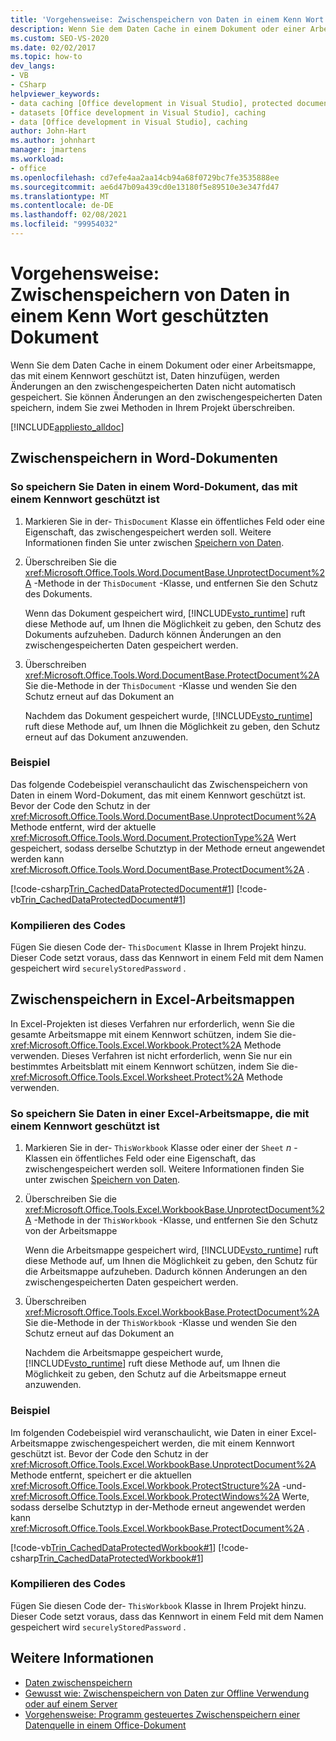 ```yaml
---
title: 'Vorgehensweise: Zwischenspeichern von Daten in einem Kenn Wort geschützten Dokument'
description: Wenn Sie dem Daten Cache in einem Dokument oder einer Arbeitsmappe, die mit einem Kennwort geschützt ist, Daten hinzufügen, können Sie Änderungen an den zwischengespeicherten Daten speichern, indem Sie zwei Methoden in Ihrem Projekt überschreiben.
ms.custom: SEO-VS-2020
ms.date: 02/02/2017
ms.topic: how-to
dev_langs:
- VB
- CSharp
helpviewer_keywords:
- data caching [Office development in Visual Studio], protected documents
- datasets [Office development in Visual Studio], caching
- data [Office development in Visual Studio], caching
author: John-Hart
ms.author: johnhart
manager: jmartens
ms.workload:
- office
ms.openlocfilehash: cd7efe4aa2aa14cb94a68f0729bc7fe3535888ee
ms.sourcegitcommit: ae6d47b09a439cd0e13180f5e89510e3e347fd47
ms.translationtype: MT
ms.contentlocale: de-DE
ms.lasthandoff: 02/08/2021
ms.locfileid: "99954032"
---
```

# <a name="how-to-cache-data-in-a-password-protected-document"></a>Vorgehensweise: Zwischenspeichern von Daten in einem Kenn Wort geschützten Dokument
  Wenn Sie dem Daten Cache in einem Dokument oder einer Arbeitsmappe, das mit einem Kennwort geschützt ist, Daten hinzufügen, werden Änderungen an den zwischengespeicherten Daten nicht automatisch gespeichert. Sie können Änderungen an den zwischengespeicherten Daten speichern, indem Sie zwei Methoden in Ihrem Projekt überschreiben.

 [!INCLUDE[appliesto_alldoc](../vsto/includes/appliesto-alldoc-md.md)]

## <a name="caching-in-word-documents"></a>Zwischenspeichern in Word-Dokumenten

### <a name="to-cache-data-in-a-word-document-that-is-protected-with-a-password"></a>So speichern Sie Daten in einem Word-Dokument, das mit einem Kennwort geschützt ist

1. Markieren Sie in der- `ThisDocument` Klasse ein öffentliches Feld oder eine Eigenschaft, das zwischengespeichert werden soll. Weitere Informationen finden Sie unter zwischen [Speichern von Daten](../vsto/caching-data.md).

2. Überschreiben Sie die <xref:Microsoft.Office.Tools.Word.DocumentBase.UnprotectDocument%2A> -Methode in der `ThisDocument` -Klasse, und entfernen Sie den Schutz des Dokuments.

     Wenn das Dokument gespeichert wird, [!INCLUDE[vsto_runtime](../vsto/includes/vsto-runtime-md.md)] ruft diese Methode auf, um Ihnen die Möglichkeit zu geben, den Schutz des Dokuments aufzuheben. Dadurch können Änderungen an den zwischengespeicherten Daten gespeichert werden.

3. Überschreiben <xref:Microsoft.Office.Tools.Word.DocumentBase.ProtectDocument%2A> Sie die-Methode in der `ThisDocument` -Klasse und wenden Sie den Schutz erneut auf das Dokument an

     Nachdem das Dokument gespeichert wurde, [!INCLUDE[vsto_runtime](../vsto/includes/vsto-runtime-md.md)] ruft diese Methode auf, um Ihnen die Möglichkeit zu geben, den Schutz erneut auf das Dokument anzuwenden.

### <a name="example"></a>Beispiel
 Das folgende Codebeispiel veranschaulicht das Zwischenspeichern von Daten in einem Word-Dokument, das mit einem Kennwort geschützt ist. Bevor der Code den Schutz in der <xref:Microsoft.Office.Tools.Word.DocumentBase.UnprotectDocument%2A> Methode entfernt, wird der aktuelle <xref:Microsoft.Office.Tools.Word.Document.ProtectionType%2A> Wert gespeichert, sodass derselbe Schutztyp in der Methode erneut angewendet werden kann <xref:Microsoft.Office.Tools.Word.DocumentBase.ProtectDocument%2A> .

 [!code-csharp[Trin_CachedDataProtectedDocument#1](../vsto/codesnippet/CSharp/Trin_CachedDataProtectedDocument/ThisDocument.cs#1)]
 [!code-vb[Trin_CachedDataProtectedDocument#1](../vsto/codesnippet/VisualBasic/Trin_CachedDataProtectedDocument/ThisDocument.vb#1)]

### <a name="compile-the-code"></a>Kompilieren des Codes
 Fügen Sie diesen Code der- `ThisDocument` Klasse in Ihrem Projekt hinzu. Dieser Code setzt voraus, dass das Kennwort in einem Feld mit dem Namen gespeichert wird `securelyStoredPassword` .

## <a name="cache-in-excel-workbooks"></a>Zwischenspeichern in Excel-Arbeitsmappen
 In Excel-Projekten ist dieses Verfahren nur erforderlich, wenn Sie die gesamte Arbeitsmappe mit einem Kennwort schützen, indem Sie die- <xref:Microsoft.Office.Tools.Excel.Workbook.Protect%2A> Methode verwenden. Dieses Verfahren ist nicht erforderlich, wenn Sie nur ein bestimmtes Arbeitsblatt mit einem Kennwort schützen, indem Sie die- <xref:Microsoft.Office.Tools.Excel.Worksheet.Protect%2A> Methode verwenden.

### <a name="to-cache-data-in-an-excel-workbook-that-is-protected-with-a-password"></a>So speichern Sie Daten in einer Excel-Arbeitsmappe, die mit einem Kennwort geschützt ist

1. Markieren Sie in der- `ThisWorkbook` Klasse oder einer der `Sheet` *n* -Klassen ein öffentliches Feld oder eine Eigenschaft, das zwischengespeichert werden soll. Weitere Informationen finden Sie unter zwischen [Speichern von Daten](../vsto/caching-data.md).

2. Überschreiben Sie die <xref:Microsoft.Office.Tools.Excel.WorkbookBase.UnprotectDocument%2A> -Methode in der `ThisWorkbook` -Klasse, und entfernen Sie den Schutz von der Arbeitsmappe

     Wenn die Arbeitsmappe gespeichert wird, [!INCLUDE[vsto_runtime](../vsto/includes/vsto-runtime-md.md)] ruft diese Methode auf, um Ihnen die Möglichkeit zu geben, den Schutz für die Arbeitsmappe aufzuheben. Dadurch können Änderungen an den zwischengespeicherten Daten gespeichert werden.

3. Überschreiben <xref:Microsoft.Office.Tools.Excel.WorkbookBase.ProtectDocument%2A> Sie die-Methode in der `ThisWorkbook` -Klasse und wenden Sie den Schutz erneut auf das Dokument an

     Nachdem die Arbeitsmappe gespeichert wurde, [!INCLUDE[vsto_runtime](../vsto/includes/vsto-runtime-md.md)] ruft diese Methode auf, um Ihnen die Möglichkeit zu geben, den Schutz auf die Arbeitsmappe erneut anzuwenden.

### <a name="example"></a>Beispiel
 Im folgenden Codebeispiel wird veranschaulicht, wie Daten in einer Excel-Arbeitsmappe zwischengespeichert werden, die mit einem Kennwort geschützt ist. Bevor der Code den Schutz in der <xref:Microsoft.Office.Tools.Excel.WorkbookBase.UnprotectDocument%2A> Methode entfernt, speichert er die aktuellen <xref:Microsoft.Office.Tools.Excel.Workbook.ProtectStructure%2A> -und- <xref:Microsoft.Office.Tools.Excel.Workbook.ProtectWindows%2A> Werte, sodass derselbe Schutztyp in der-Methode erneut angewendet werden kann <xref:Microsoft.Office.Tools.Excel.WorkbookBase.ProtectDocument%2A> .

 [!code-vb[Trin_CachedDataProtectedWorkbook#1](../vsto/codesnippet/VisualBasic/Trin_CachedDataProtectedWorkbook/ThisWorkbook.vb#1)]
 [!code-csharp[Trin_CachedDataProtectedWorkbook#1](../vsto/codesnippet/CSharp/Trin_CachedDataProtectedWorkbook/ThisWorkbook.cs#1)]

### <a name="compile-the-code"></a>Kompilieren des Codes
 Fügen Sie diesen Code der- `ThisWorkbook` Klasse in Ihrem Projekt hinzu. Dieser Code setzt voraus, dass das Kennwort in einem Feld mit dem Namen gespeichert wird `securelyStoredPassword` .

## <a name="see-also"></a>Weitere Informationen
- [Daten zwischenspeichern](../vsto/caching-data.md)
- [Gewusst wie: Zwischenspeichern von Daten zur Offline Verwendung oder auf einem Server](../vsto/how-to-cache-data-for-use-offline-or-on-a-server.md)
- [Vorgehensweise: Programm gesteuertes Zwischenspeichern einer Datenquelle in einem Office-Dokument](../vsto/how-to-programmatically-cache-a-data-source-in-an-office-document.md)
